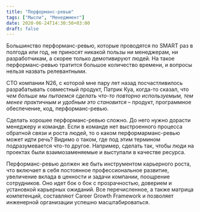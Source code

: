 ```yaml
---
title: "Перформанс-ревью"
tags: ["Мысли", "Менеджмент"]
date: 2020-06-24T14:30:50+03:00
draft: false
---
```


Большинство перформанс-ревью, которые проводятся по SMART раз в полгода или год, не приносят никакой пользы
ни менеджерам, ни разработчикам, а скорее только демотивируют людей. На такое перформанс-ревью тратится большое
количество времени, и вопросы нельзя назвать релевантными.

CTO компании N26, с которой мне пару лет назад посчастливилось разрабатывать совместный продукт, Патрик Куа,
когда-то сказал, что _чем больше мы пытаемся сделать что-то повторно используемым, тем менее практичным и
удобным это становится_ – продукт, программное обеспечение, код, перформанс-ревью.

Сделать хорошее перформанс-ревью сложно. До него нужно дорасти менеджеру и команде. Если в команде нет выстроенного
процесса обратной связи и роста людей, то о каком перформарманс-ревью может идти речь? Видимо о таком, где под этим
термином подразумевается что-то другое. Например, сделать так, чтобы люди на проектах были взаимозаменяемые и выступали
в качестве ресурса.

Перформанс-ревью должен же быть инструментом карьерного роста, что включает в себя постоянное профессиональное развитие,
увеличение вклада в ценности и задачи компании, поощрение сотрудников. Оно идет бок о бок с прозрачностью, доверием и
установкой карьерных ожиданий. Все перечисленное, а также матрица компетенций, составляют Career Growth Framework и
позволяет инженерной организации успешно масштабироваться.
